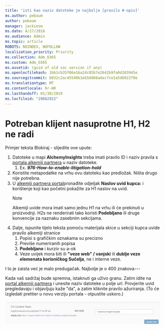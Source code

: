 ```yaml
---
title: 'isti kao naziv datoteke je najbolje [pravilo #-opis]'
ms.author: pebaum
author: pebaum
manager: jackiesm
ms.date: 4/27/2018
ms.audience: Admin
ms.topic: article
ROBOTS: NOINDEX, NOFOLLOW
localization_priority: Priority
ms.collection: Adm_O365
ms.custom: Adm_O365
ms.assetid: (guid of old soc version if any)
ms.openlocfilehash: 1bb1cb35f06e16a2dc85b7e2642b9fa0d203945e
ms.sourcegitcommit: b032c2ac45540b1eb5dd68a4ec7ce1a5d6922f0e
ms.translationtype: MT
ms.contentlocale: hr-HR
ms.lasthandoff: 01/30/2019
ms.locfileid: "29662922"
---
```

# <a name="required-customer-facing-h1-h2-doesnt-work"></a>Potreban klijent nasuprotne H1, H2 ne radi
Primjer teksta Blokiraj - slijedite ove upute:

1. Datoteke u mapi **AlchemyInsights** treba imati pravilo ID i naziv pravila s [portala alkemiji partnera](https://alchemyportal.azurewebsites.net) u naziv datoteke.
    1. Ex. ***976-How-to-enable-litigation-hold***
1. Koristite metapodatke na vrhu ovu datoteku kao predložak. Ništa drugo nije potrebna.
1. U [alkemiji partnera portal](https://alchemyportal.azurewebsites.net)pronađite odjeljak **Naslov uvid kupca:** i korištenje koji kao početni pokažite za H1 naslov na uvid. 
    > [!NOTE]
    > Alkemiji uvide mora imati samo jednu H1 na vrhu ili će prekinuti u proizvodnji. H2s ne renderirati tako koristi **Podebljano** ili druge konvencije za naznaku zasebnim sekcijama.
1. Dalje, ispunite tijelo teksta pomoću materijala skice u sekciji kupca uvide pravilo alkemiji stranice
    1. Popisi s grafičkim oznakama su precizno
    1. Previše numeriranih popisa
    1. **Podebljano** i *kurziv* su a-ok
    1. Veze uvijek mora biti ili **"veze web" / vanjski** ili **dublje veze elemenata korisničkog Sučelja**, ne i interne veze.

I to je zaista već je malo predugačak. Najbolje je o 400 znakova---

Kada vaš sadržaj bude spremna, istaknuti ga uživo granu. Zatim idite na [portal alkemiji partnera](https://alchemyportal.azurewebsites.net) i unesite naziv datoteke u polje url. Provjerite uvid pregledavaju i objavljuju kaže "da", a zatim kliknite pravilo ažuriranja. (To će izgledati prettier u novu verziju portala - otpustite uskoro.)

![URL polje](media/for-content-team.PNG)

